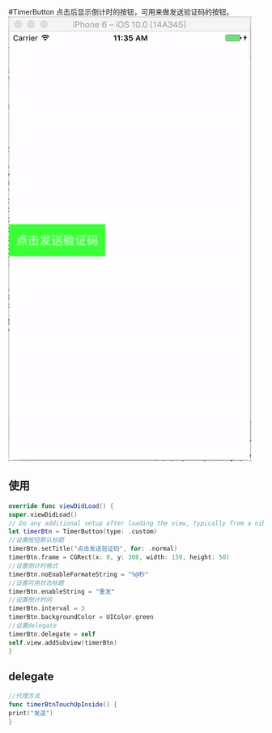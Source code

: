 #TimerButton
点击后显示倒计时的按钮，可用来做发送验证码的按钮。
![](/TimerButtton.gif)

## 使用

```swift
override func viewDidLoad() {
super.viewDidLoad()
// Do any additional setup after loading the view, typically from a nib.
let timerBtn = TimerButton(type: .custom)
//设置按钮默认标题
timerBtn.setTitle("点击发送验证码", for: .normal)
timerBtn.frame = CGRect(x: 0, y: 300, width: 150, height: 50)
//设置倒计时格式
timerBtn.noEnableFormateString = "%@秒"
//设置可用状态标题
timerBtn.enableString = "重发"
//设置倒计时间
timerBtn.interval = 3
timerBtn.backgroundColor = UIColor.green
//设置delegate
timerBtn.delegate = self
self.view.addSubview(timerBtn)
}
```

## delegate

```swift
//代理方法
func timerBtnTouchUpInside() {
print("发送")
}
```


